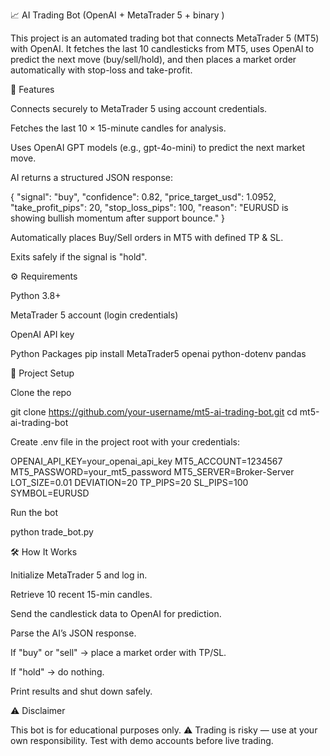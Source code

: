 📈  AI Trading Bot (OpenAI + MetaTrader 5 + binary )

This project is an automated trading bot that connects MetaTrader 5 (MT5) with OpenAI.
It fetches the last 10 candlesticks from MT5, uses OpenAI to predict the next move (buy/sell/hold), and then places a market order automatically with stop-loss and take-profit.

🚀 Features

Connects securely to MetaTrader 5 using account credentials.

Fetches the last 10 × 15-minute candles for analysis.

Uses OpenAI GPT models (e.g., gpt-4o-mini) to predict the next market move.

AI returns a structured JSON response:

{
  "signal": "buy",
  "confidence": 0.82,
  "price_target_usd": 1.0952,
  "take_profit_pips": 20,
  "stop_loss_pips": 100,
  "reason": "EURUSD is showing bullish momentum after support bounce."
}


Automatically places Buy/Sell orders in MT5 with defined TP & SL.

Exits safely if the signal is "hold".

⚙️ Requirements

Python 3.8+

MetaTrader 5 account (login credentials)

OpenAI API key

Python Packages
pip install MetaTrader5 openai python-dotenv pandas

📂 Project Setup

Clone the repo

git clone https://github.com/your-username/mt5-ai-trading-bot.git
cd mt5-ai-trading-bot


Create .env file in the project root with your credentials:

OPENAI_API_KEY=your_openai_api_key
MT5_ACCOUNT=1234567
MT5_PASSWORD=your_mt5_password
MT5_SERVER=Broker-Server
LOT_SIZE=0.01
DEVIATION=20
TP_PIPS=20
SL_PIPS=100
SYMBOL=EURUSD


Run the bot

python trade_bot.py

🛠 How It Works

Initialize MetaTrader 5 and log in.

Retrieve 10 recent 15-min candles.

Send the candlestick data to OpenAI for prediction.

Parse the AI’s JSON response.

If "buy" or "sell" → place a market order with TP/SL.

If "hold" → do nothing.

Print results and shut down safely.

⚠️ Disclaimer

This bot is for educational purposes only.
⚠️ Trading is risky — use at your own responsibility. Test with demo accounts before live trading.
